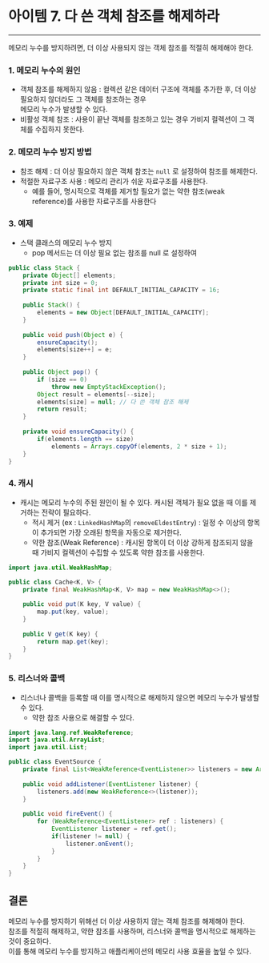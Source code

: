 # 아이템 7. 다 쓴 객체 참조를 해제하라

------

메모리 누수를 방지하려면, 더 이상 사용되지 않는 객체 참조를 적절히 해제해야 한다.

### 1. 메모리 누수의 원인
- 객체 참조를 해제하지 않음 : 컬렉션 같은 데이터 구조에 객체를 추가한 후, 더 이상 필요하지 않더라도 그 객체를 참조하는 경우  
  메모리 누수가 발생할 수 있다.
- 비활성 객체 참조 : 사용이 끝난 객체를 참조하고 있는 경우 가비지 컬렉션이 그 객체를 수집하지 못한다.

### 2. 메모리 누수 방지 방법
- 참조 해제 : 더 이상 필요하지 않은 객체 참조는 `null` 로 설정하여 참조를 해제한다.
- 적절한 자료구조 사용 : 메모리 관리가 쉬운 자료구조를 사용한다.  
  - 예를 들어, 명시적으로 객체를 제거할 필요가 없는 약한 참조(weak reference)를 사용한 자료구조를 사용한다

### 3. 예제
- 스택 클래스의 메모리 누수 방지
  - pop 메서드는 더 이상 필요 없는 참조를 null 로 설정하여 

```java
public class Stack {
    private Object[] elements;
    private int size = 0;
    private static final int DEFAULT_INITIAL_CAPACITY = 16;
    
    public Stack() {
        elements = new Object[DEFAULT_INITIAL_CAPACITY];
    }
    
    public void push(Object e) {
        ensureCapacity();
        elements[size++] = e;
    }
    
    public Object pop() {
        if (size == 0) 
            throw new EmptyStackException();
        Object result = elements[--size];
        elements[size] = null; // 다 쓴 객체 참조 해제
        return result;
    }
    
    private void ensureCapacity() {
        if(elements.length == size)
            elements = Arrays.copyOf(elements, 2 * size + 1);
    }
}
```

### 4. 캐시
- 캐시는 메모리 누수의 주된 원인이 될 수 있다. 캐시된 객체가 필요 없을 때 이를 제거하는 전략이 필요하다.
  - 적시 제거 (ex : `LinkedHashMap`의 `removeEldestEntry`) : 일정 수 이상의 항목이 추가되면 가장 오래된 항목을 자동으로 제거한다.
  - 약한 참조(Weak Reference) : 캐시된 항목이 더 이상 강하게 참조되지 않을 때 가비지 컬렉션이 수집할 수 있도록 약한 참조를 사용한다.
```java
import java.util.WeakHashMap;

public class Cache<K, V> {
    private final WeakHashMap<K, V> map = new WeakHashMap<>();
    
    public void put(K key, V value) {
        map.put(key, value);
    }
    
    public V get(K key) {
        return map.get(key);
    }
}
```

### 5. 리스너와 콜백
- 리스너나 콜백을 등록할 때 이를 명시적으로 해제하지 않으면 메모리 누수가 발생할 수 있다.
  - 약한 참조 사용으로 해결할 수 있다.

```java
import java.lang.ref.WeakReference;
import java.util.ArrayList;
import java.util.List;

public class EventSource {
    private final List<WeakReference<EventListener>> listeners = new ArrayList<>();
    
    public void addListener(EventListener listener) {
        listeners.add(new WeakReference<>(listener));
    }
    
    public void fireEvent() {
        for (WeakReference<EventListener> ref : listeners) {
            EventListener listener = ref.get();
            if(listener != null) {
                listener.onEvent();
            }
        }
    }
}
```
## 결론
메모리 누수를 방지하기 위해선 더 이상 사용하지 않는 객체 참조를 해제해야 한다.  
참조를 적절히 해제하고, 약한 참조를 사용하며, 리스너와 콜백을 명시적으로 해제하는 것이 중요하다.  
이를 통해 메모리 누수를 방지하고 애플리케이션의 메모리 사용 효율을 높일 수 있다.
